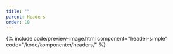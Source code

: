 ```yaml
---
title: ""
parent: Headers
order: 10
---
```


{% include code/preview-image.html component="header-simple" code="/kode/komponenter/headers/" %}
